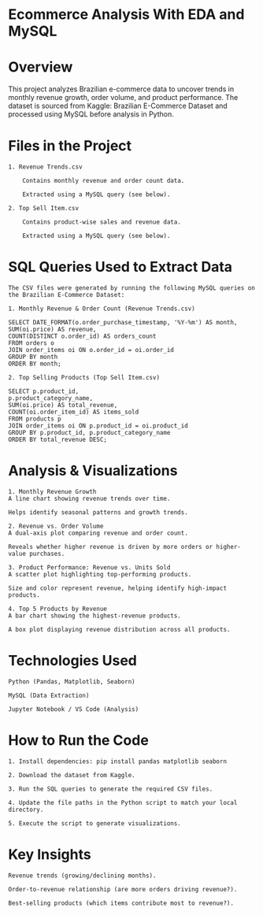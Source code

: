 # Ecommerce Analysis With EDA and MySQL

# Overview
This project analyzes Brazilian e-commerce data to uncover trends in monthly revenue growth, order volume, and product performance. The dataset is sourced from Kaggle: Brazilian E-Commerce Dataset and processed using MySQL before analysis in Python.

# Files in the Project
    1. Revenue Trends.csv

        Contains monthly revenue and order count data.

        Extracted using a MySQL query (see below).

    2. Top Sell Item.csv

        Contains product-wise sales and revenue data.

        Extracted using a MySQL query (see below).

# SQL Queries Used to Extract Data
    The CSV files were generated by running the following MySQL queries on the Brazilian E-Commerce Dataset:

    1. Monthly Revenue & Order Count (Revenue Trends.csv)

    SELECT DATE_FORMAT(o.order_purchase_timestamp, '%Y-%m') AS month,
    SUM(oi.price) AS revenue,
    COUNT(DISTINCT o.order_id) AS orders_count
    FROM orders o
    JOIN order_items oi ON o.order_id = oi.order_id
    GROUP BY month
    ORDER BY month;

    2. Top Selling Products (Top Sell Item.csv)

    SELECT p.product_id,
    p.product_category_name,
    SUM(oi.price) AS total_revenue,
    COUNT(oi.order_item_id) AS items_sold
    FROM products p
    JOIN order_items oi ON p.product_id = oi.product_id
    GROUP BY p.product_id, p.product_category_name
    ORDER BY total_revenue DESC;

# Analysis & Visualizations
    1. Monthly Revenue Growth
    A line chart showing revenue trends over time.

    Helps identify seasonal patterns and growth trends.

    2. Revenue vs. Order Volume
    A dual-axis plot comparing revenue and order count.

    Reveals whether higher revenue is driven by more orders or higher-value purchases.

    3. Product Performance: Revenue vs. Units Sold
    A scatter plot highlighting top-performing products.

    Size and color represent revenue, helping identify high-impact products.

    4. Top 5 Products by Revenue
    A bar chart showing the highest-revenue products.

    A box plot displaying revenue distribution across all products.

# Technologies Used
    Python (Pandas, Matplotlib, Seaborn)

    MySQL (Data Extraction)

    Jupyter Notebook / VS Code (Analysis)

# How to Run the Code
    1. Install dependencies: pip install pandas matplotlib seaborn

    2. Download the dataset from Kaggle.

    3. Run the SQL queries to generate the required CSV files.

    4. Update the file paths in the Python script to match your local directory.

    5. Execute the script to generate visualizations.

# Key Insights
    Revenue trends (growing/declining months).

    Order-to-revenue relationship (are more orders driving revenue?).

    Best-selling products (which items contribute most to revenue?).





